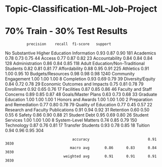 # Topic-Classification-ML-Job-Project
# 70% Train - 30% Test Results

              precision    recall  f1-score   support

No Substantive Higher Education Information       0.93      0.87      0.90       181
                                  Academics       0.78      0.73      0.75        44
                                     Access       0.77      0.87      0.82        23
                             Accountability       0.84      0.84      0.84       128
                             Administration       0.86      0.84      0.85       118
   Adult Education/Non-Traditional Students       0.82      0.81      0.81        77
                              Affordability       0.88      0.95      0.91       225
                                  Athletics       0.91      1.00      0.95        10
                          Budgets/Resources       0.98      0.98      0.98      1240
                       Community Engagement       1.00      1.00      1.00         8
                                 Completion       0.93      0.69      0.79        39
                           Diversity/Equity       0.84      0.72      0.78        29
              Economic Outcomes and Impacts       0.75      0.81      0.78        79
                                 Enrollment       0.92      0.65      0.76        17
                                 Facilities       0.87      0.85      0.86        46
                 Faculty and Staff Concerns       0.89      0.85      0.87        48
                         Goals/Master Plans       0.63      0.73      0.68        33
                         Graduate Education       1.00      1.00      1.00         1
                          Honors and Awards       1.00      1.00      1.00         2
                Preparation and Remediation       0.77      0.80      0.78        79
                       Quality of Education       0.77      0.45      0.57        22
          Research and Faculty Publications       0.91      0.94      0.92        31
                                  Retention       0.60      0.50      0.55         6
                                     Safety       0.86      0.90      0.88        21
                               Student Debt       0.95      0.69      0.80        26
                           Student Services       1.00      1.00      1.00         8
                       System-Level Matters       0.74      0.85      0.79       150
                                 Technology       0.87      0.76      0.81        17
                          Transfer Students       0.93      0.78      0.85        18
                                    Tuition       0.94      0.96      0.95       304

                                   accuracy                           0.91      3030
                                  macro avg       0.86      0.83      0.84      3030
                               weighted avg       0.91      0.91      0.91      3030